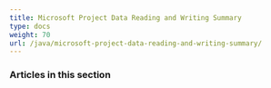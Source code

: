 ```yaml
---
title: Microsoft Project Data Reading and Writing Summary
type: docs
weight: 70
url: /java/microsoft-project-data-reading-and-writing-summary/
---
```


### **Articles in this section**
